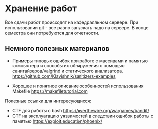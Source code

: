# Хранение работ
Все сдачи работ происходят на кафедралльном сервере. При использовании git - все равно запускать надо на сервере. В конце семестра они потребуются для отчетности.

## Немного полезных материалов

- Примеры типовых ошибок при работе с массивами и памятью компьютера и способы их обнаружения с помощью санитайзеров/valgrind и статического анализатора. 
https://github.com/Klavishnik/sanitizers-examples

- Хорошее и понятное описание особенностей использования Makefile
https://makefiletutorial.com

Полезные ссылки для интересующихся:
- CTF для работы с bash
https://overthewire.org/wargames/bandit/
- CTF на эксплуатацию уязвимостей в следствии ошибок работы с памятью
https://exploit.education/phoenix/
